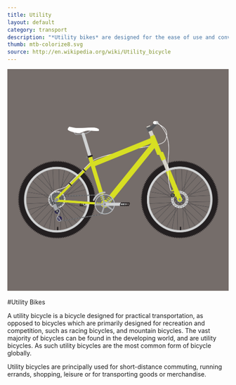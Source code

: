 ```yaml
---
title: Utility
layout: default
category: transport
description: "*Utility bikes* are designed for the ease of use and convenience in short-distance travel."
thumb: mtb-colorize8.svg
source: http://en.wikipedia.org/wiki/Utility_bicycle
---
```


![Utility bike photo](../img/bikes/mtb-colorize8.svg)

#Utility Bikes

A utility bicycle is a bicycle designed for practical transportation, as opposed to bicycles which are primarily designed for recreation and competition, such as racing bicycles, and mountain bicycles. The vast majority of bicycles can be found in the developing world, and are utility bicycles. As such utility bicycles are the most common form of bicycle globally.

Utility bicycles are principally used for short-distance commuting, running errands, shopping, leisure or for transporting goods or merchandise.
